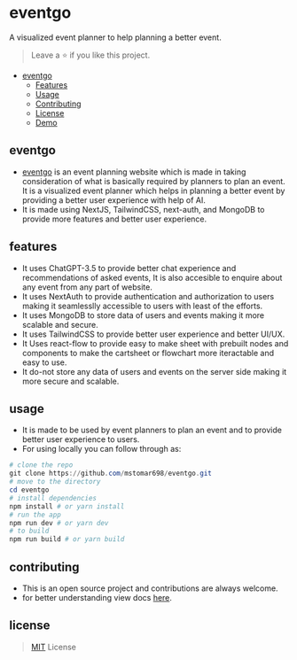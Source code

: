 # eventgo

A visualized event planner to help planning a better event.

> Leave a ⭐ if you like this project.

- [eventgo](#eventgo)
  - [Features](#features)
  - [Usage](#usage)
  - [Contributing](#contributing)
  - [License](#license)
  - [Demo](#demo)

## eventgo

- [eventgo](https://eventgo.vercel.app/) is an event planning website which is made in taking consideration of what is basically required by planners to plan an event. It is a visualized event planner which helps in planning a better event by providing a better user experience with help of AI.
- It is made using NextJS, TailwindCSS, next-auth, and MongoDB to provide more features and better user experience.

## features

- It uses ChatGPT-3.5 to provide better chat experience and recommendations of asked events, It is also accesible to enquire about any event from any part of website.
- It uses NextAuth to provide authentication and authorization to users making it seamlesslly accessible to users with least of the efforts.
- It uses MongoDB to store data of users and events making it more scalable and secure.
- It uses TailwindCSS to provide better user experience and better UI/UX.
- It Uses react-flow to provide easy to make sheet with prebuilt nodes and components to make the cartsheet or flowchart more iteractable and easy to use.
- It do-not store any data of users and events on the server side making it more secure and scalable.

## usage

- It is made to be used by event planners to plan an event and to provide better user experience to users.
- For using locally you can follow through as:

```powershell
# clone the repo
git clone https://github.com/mstomar698/eventgo.git
# move to the directory
cd eventgo
# install dependencies
npm install # or yarn install
# run the app
npm run dev # or yarn dev
# to build
npm run build # or yarn build
```

## contributing

- This is an open source project and contributions are always welcome.
- for better understanding view docs [here](https://eventgo.vercel.app/docs).

## license

> [MIT](https://www.mit.edu/~amini/LICENSE.md) License